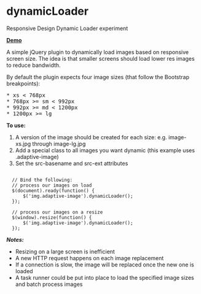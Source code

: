 # dynamicLoader
Responsive Design Dynamic Loader experiment

**[Demo](http://labs.tannr.com/projects/bootstrap-adaptive/)**

A simple jQuery plugin to dynamically load images based on responsive screen size. The idea is that smaller screens should load lower res images to reduce bandwidth.

By default the plugin expects four image sizes (that follow the Bootstrap breakpoints):
<pre>
* xs < 768px
* 768px >= sm < 992px
* 992px >= md < 1200px
* 1200px >= lg
</pre>

**To use:**

1. A version of the image should be created for each size: e.g. image-xs.jpg through image-lg.jpg
2. Add a special class to all images you want dynamic (this example uses .adaptive-image)
3. Set the src-basename and src-ext attributes

<pre><code>
  // Bind the following:
  // process our images on load
  $(document).ready(function() {
      $('img.adaptive-image').dynamicLoader();
  });

  // process our images on a resize
  $(window).resize(function() {
      $('img.adaptive-image').dynamicLoader();
  });</code></pre>
  
  ***Notes:***
  * Resizing on a large screen is inefficient
  * A new HTTP request happens on each image replacement
  * If a connection is slow, the image will be replaced once the new one is loaded
  * A task runner could be put into place to load the specified image sizes and batch process images
  
